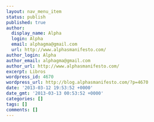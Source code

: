 ```yaml
---
layout: nav_menu_item
status: publish
published: true
author:
  display_name: Alpha
  login: Alpha
  email: alphagma@gmail.com
  url: http://www.alphasmanifesto.com/
author_login: Alpha
author_email: alphagma@gmail.com
author_url: http://www.alphasmanifesto.com/
excerpt: Libros
wordpress_id: 4670
wordpress_url: http://blog.alphasmanifesto.com/?p=4670
date: '2013-03-12 19:53:52 +0000'
date_gmt: '2013-03-13 00:53:52 +0000'
categories: []
tags: []
comments: []
---
```


